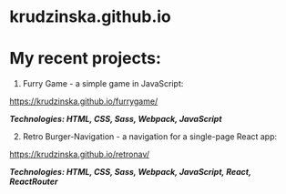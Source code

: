 # krudzinska.github.io

# My recent projects:

1. Furry Game - a simple game in JavaScript:

https://krudzinska.github.io/furrygame/

***Technologies: HTML, CSS, Sass, Webpack, JavaScript***

2. Retro Burger-Navigation - a navigation for a single-page React app:

https://krudzinska.github.io/retronav/

***Technologies: HTML, CSS, Sass, Webpack, JavaScript, React, ReactRouter***
